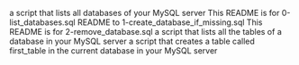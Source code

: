 a script that lists all databases of your MySQL server
This README is for 0-list_databases.sql
README to 1-create_database_if_missing.sql
This README is for 2-remove_database.sql
a script that lists all the tables of a database in your MySQL server
a script that creates a table called first_table in the current database in your MySQL server
